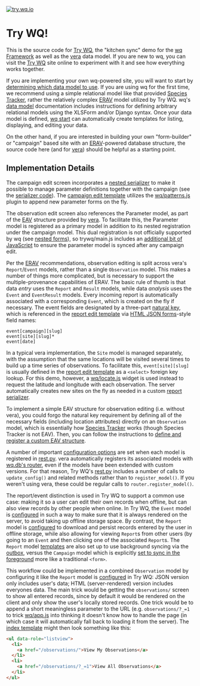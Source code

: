 [![try.wq.io](https://raw.githubusercontent.com/powered-by-wq/try.wq.io/master/app/images/icon-192.png)](https://try.wq.io)

# Try WQ!

This is the source code for [Try WQ], the "kitchen sync" demo for the [wq Framework] as well as the [vera] data model.  If you are new to wq, you can visit the [Try WQ] site online to experiment with it and see how everything works together.

If you are implementing your own wq-powered site, you will want to start by [determining which data model to use][data model].  If you are using wq for the first time, we recommend using a simple relational model like that provided [Species Tracker], rather the relatively complex [ERAV] model utilized by Try WQ.  wq's [data model] documentation includes instructions for defining arbitrary relational models using the XLSForm and/or Django syntax.  Once your data model is defined, [wq start] can automatically create templates for listing, displaying, and editing your data.

On the other hand, if you are interested in building your own "form-builder" or "campaign" based site with an [ERAV]-powered database structure, the source code here (and for [vera](https://github.com/wq/vera)) should be helpful as a starting point.

## Implementation Details

The campaign edit screen incorporates a [nested serializer][nested forms] to make it possible to manage parameter definitions together with the campaign (see the [serializer code][serializers.py]).   The [campaign edit template][campaign_edit] utilizes the [wq/patterns.js] plugin to append new parameter forms on the fly.

The observation edit screen also references the Parameter model, as part of the [EAV] structure provided by [vera].  To facilitate this, the Parameter model is registered as a primary model in addition to its nested registration under the campaign model.  This dual registration is not officially supported by wq (see [nested forms]), so trywq/main.js includes an [additional bit of JavaScript][main.js] to ensure the parameter model is synced after any campaign edit.

Per the [ERAV] recommendations, observation editing is split across vera's `Report`/`Event` models, rather than a single `Observation` model.  This makes a number of things more complicated, but is necessary to support the multiple-provenance capabilities of ERAV.  The basic rule of thumb is that data *entry* uses the `Report` and `Result` models, while data *analysis* uses the `Event` and `EventResult` models.  Every incoming report is automatically associated with a corresponding `Event`, which is created on the fly if necessary.  The event fields are designated by a three-part [natural key], which is referenced in the [report edit template][report_edit] via [HTML JSON forms]-style field names:

```
event[campaign][slug]
event[site][slug]*
event[date]
```

In a typical vera implementation, the `Site` model is managed separately, with the assumption that the same locations will be visited several times to build up a time series of observations.  To facilitate this, `event[site][slug]` is usually defined in the [report edit template][report_edit] as a `<select>` foreign key lookup.  For this demo, however, a [wq/locate.js] widget is used instead to request the latitude and longitude with each observation.  The server automatically creates new sites on the fly as needed in a custom [report serializer][serializers.py].

To implement a simple EAV structure for observation editing (i.e. without vera), you could forgo the natural key requirement by defining all of the necessary fields (including location attributes) directly on an `Observation` model, which is essentially how [Species Tracker] works (though Species Tracker is not EAV).  Then, you can follow the instructions to [define and register a custom EAV structure][nested forms].

A number of important [configuration options][config] are set when each model is registered in [rest.py].  vera automatically registers its associated models with [wq.db's router][router], even if the models have been extended with custom versions.  For that reason, Try WQ's [rest.py] includes a number of calls to `update_config()` and related methods rather than to `register_model()`.  If you weren't using vera, these could be regular calls to `router.register_model()`.

The report/event distinction is used in Try WQ to support a common use case: making it so a user can edit their own records when offline, but can also view records by other people when online.  In Try WQ, the `Event` model is [configured][rest.py] in such a way to make sure that it is always rendered on the server, to avoid taking up offline storage space.  By contrast, the `Report` model is [configured][rest.py] to download and persist records entered by the user in offline storage, while also allowing for viewing `Report`s from other users (by going to an `Event` and then clicking one of the associated `Report`s.  The `Report` model [templates][report_edit] are also set up to use background syncing via the [outbox], versus the `Campaign` model which is explicitly [set to sync in the foreground][campaign_edit] more like a traditional `<form>`.

This workflow could be implemented in a combined `Observation` model by configuring it like the `Report` model is [configured][rest.py] in Try WQ: JSON version only includes user's data; HTML (server-rendered) version includes everyones data.  The main trick would be getting the `observations/` screen to show all entered records, since by default it would be rendered on the client and only show the user's locally stored records.  One trick would be to append a short meaningless parameter to the URL (e.g. `observations/?_=1` to trick [wq/app.js] into thinking it doesn't know how to handle the page (in which case it will automatically fall back to loading it from the server).  The [index template][index] might then look something like this:

```html
<ul data-role="listview">
  <li>
    <a href="/observations/">View My Observations</a>
  </li>
  <li>
    <a href="/observations/?_=1">View All Observations</a>
  </li>
</ul>
```

[wq Framework]: https://wq.io/
[vera]: https://wq.io/vera
[wq start]: https://wq.io/docs/setup
[Species Tracker]: https://github.com/powered-by-wq/species.wq.io
[Try WQ]: https://try.wq.io/

[ERAV]: https://wq.io/docs/erav
[EAV]: https://wq.io/docs/eav-vs-relational
[data model]: https://wq.io/docs/data-model
[nested forms]: https://wq.io/docs/nested-forms
[natural key]: https://github.com/wq/django-natural-keys
[HTML JSON forms]: https://github.com/wq/html-json-forms

[wq/app.js]: https://wq.io/docs/app-js
[wq/locate.js]: https://wq.io/docs/locate-js
[router]: https://wq.io/docs/router
[outbox]: https://wq.io/docs/outbox-js
[config]: https://wq.io/docs/config

[serializers.py]: https://github.com/powered-by-wq/try.wq.io/blob/master/db/campaigns/serializers.py
[campaign_edit]: https://github.com/powered-by-wq/try.wq.io/blob/master/templates/campaign_edit.html
[parameter_inline]: https://github.com/powered-by-wq/try.wq.io/blob/master/templates/partials/parameter_inline.html
[wq/patterns.js]: https://github.com/wq/wq.app/blob/master/js/wq/patterns.js
[rest.py]: https://github.com/powered-by-wq/try.wq.io/blob/master/db/campaigns/rest.py
[report_edit]:https://github.com/powered-by-wq/try.wq.io/blob/master/templates/report_edit.html
[config.js]: https://github.com/powered-by-wq/try.wq.io/blob/master/app/js/trywq/config.js
[main.js]: https://github.com/powered-by-wq/try.wq.io/blob/master/app/js/trywq/main.js
[index]: https://github.com/powered-by-wq/try.wq.io/blob/master/templates/index.html
